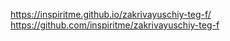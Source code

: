 https://inspiritme.github.io/zakrivayuschiy-teg-f/
https://github.com/inspiritme/zakrivayuschiy-teg-f
